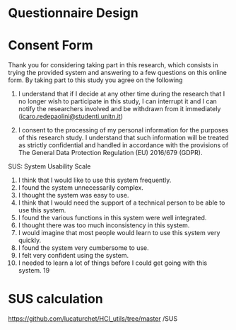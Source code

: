 # Questionnaire Design

# Consent Form

Thank you for considering taking part in this research, which consists in trying the provided system and answering to a few questions on this online form. By taking part to this study you agree on the following

1. I understand that if I decide at any other time during the research that I no longer wish to participate in this study, I can interrupt it and I can notify the researchers involved and be withdrawn from it immediately (icaro.redepaolini@studenti.unitn.it)

2) I consent to the processing of my personal information for the purposes of this research study. I understand that such information will be treated as strictly confidential and handled in accordance with the provisions of The General Data Protection Regulation (EU) 2016/679 (GDPR).

SUS: System Usability Scale

1. I think that I would like to use this system frequently.
2. I found the system unnecessarily complex.
3. I thought the system was easy to use.
4. I think that I would need the support of a technical person to
   be able to use this system.
5. I found the various functions in this system were well
   integrated.
6. I thought there was too much inconsistency in this system.
7. I would imagine that most people would learn to use this
   system very quickly.
8. I found the system very cumbersome to use.
9. I felt very confident using the system.
10. I needed to learn a lot of things before I could get going with
    this system. 19

# SUS calculation

https://github.com/lucaturchet/HCI_utils/tree/master
/SUS
